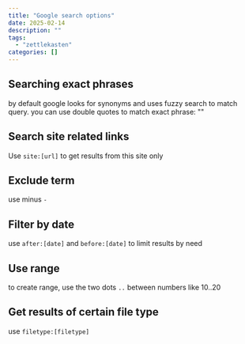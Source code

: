 ```yaml
---
title: "Google search options"
date: 2025-02-14
description: ""
tags: 
  - "zettlekasten"
categories: []
---
```



## Searching exact phrases
by default google looks for synonyms and uses fuzzy search to match query.
you can use double quotes to match exact phrase: ""

## Search site related links 
Use `site:[url]` to get results from this site only

## Exclude term 
use minus `-`

## Filter by date 
use `after:[date]` and `before:[date]` to limit results by need

## Use range 
to create range, use the two dots `..` between numbers like 10..20

## Get results of certain file type
use `filetype:[filetype]`